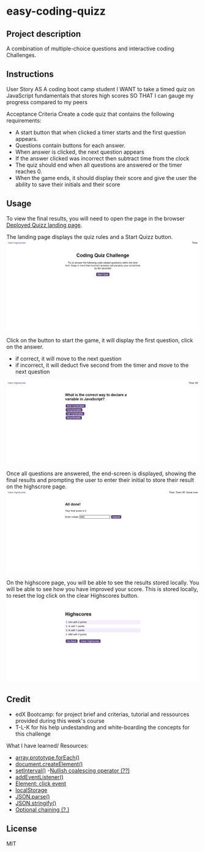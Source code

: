# easy-coding-quizz

## Project description
A combination of multiple-choice questions and interactive coding Challenges.

## Instructions

User Story
AS A coding boot camp student
I WANT to take a timed quiz on JavaScript fundamentals that stores high scores
SO THAT I can gauge my progress compared to my peers



Acceptance Criteria
Create a code quiz that contains the following requirements:
- A start button that when clicked a timer starts and the first question appears.
- Questions contain buttons for each answer.
- When answer is clicked, the next question appears
- If the answer clicked was incorrect then subtract time from the clock
- The quiz should end when all questions are answered or the timer reaches 0.
- When the game ends, it should display their score and give the user the ability to save their initials and their score

## Usage
To view the final results, you will need to open the page in the browser [Deployed Quizz landing page](https://maudmain.github.io/APIs-coding-quizz/).

The landing page displays the quiz rules and a Start Quizz button. 
![screenshot landing page](./assets/img/screenshot-CodingQuiz-landing%20page.png)

Click on the button to start the game, it will display the first question, click on the answer.
- if correct, it will move to the next question 
- if incorrect, it will deduct five second from the timer and move to the next question

![screenshot question page](./assets/img/screenshot-codingQuiz-questionPage.png)

Once all questions are answered, the end-screen is displayed, showing the final results and prompting the user to enter their initial to store their result on the highscrore page.
![screenshot end screen page](./assets/img/screenshot-codingQuiz-endScreen.png)

On the highscore page, you will be able to see the results stored locally. You will be able to see how you have improved your score. This is stored locally, to reset the log click on the clear Highscores button.
![screenshot highscore page](./assets/img/screenshot-codingQuiz-highScorePage.png) 


## Credit

- edX Bootcamp: for project brief and criterias, tutorial and ressources provided during this week's course 
- T-L-K for his help undestanding and white-boarding the concepts for this challenge

What I have learned/ Resources:
- [array.prototype.forEach()](https://developer.mozilla.org/en-US/docs/Web/JavaScript/Reference/Global_Objects/Array/forEach)
- [document.createElement()](https://developer.mozilla.org/en-US/docs/Web/API/Document/createElement )
- [setInterval()](ttps://developer.mozilla.org/en-US/docs/Web/API/setInterval )
-[Nullish coalescing operator (??)](https://developer.mozilla.org/en-US/docs/Web/JavaScript/Reference/Operators/Nullish_coalescing)
- [addEventListener()](https://developer.mozilla.org/en-US/docs/Web/API/EventTarget/addEventListener)
- [Element: click event](https://developer.mozilla.org/en-US/docs/Web/API/Element/click_event)
- [localStorage](https://developer.mozilla.org/en-US/docs/Web/API/Window/localStorage)
- [JSON.parse()](https://developer.mozilla.org/en-US/docs/Web/JavaScript/Reference/Global_Objects/JSON/parse)
- [JSON.stringify()](https://developer.mozilla.org/en-US/docs/Web/JavaScript/Reference/Global_Objects/JSON/stringify)
- [Optional chaining (?.)](https://developer.mozilla.org/en-US/docs/Web/JavaScript/Reference/Operators/Optional_chaining)


## License
  MIT